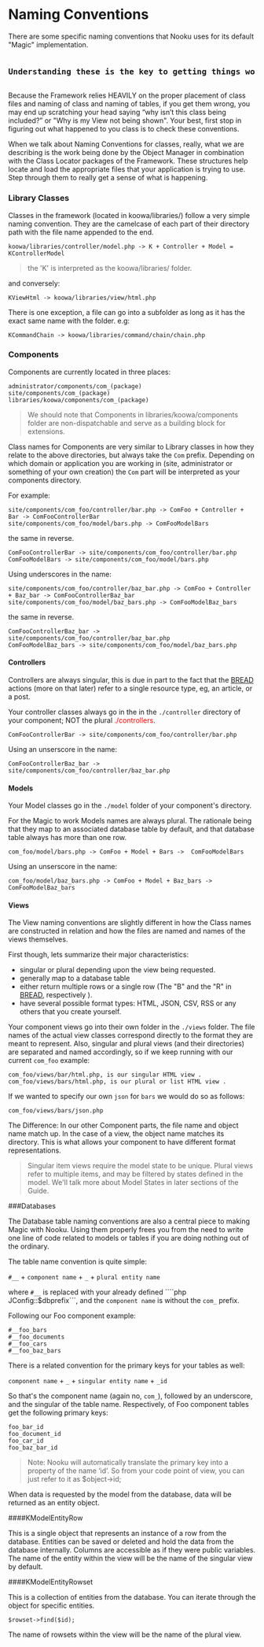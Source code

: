 # Naming Conventions

There are some specific naming conventions that Nooku uses for its default "Magic" implementation.

<pre><h3>Understanding these is the key to getting things working!</h3></pre>

Because the Framework relies HEAVILY on the proper placement of class files and naming of class and naming of tables, if you
get them wrong, you may end up scratching your head saying “why isn’t this class being included?” or "Why is my View not being shown".
Your best, first stop in figuring out what happened to you class is to check these conventions.

When we talk about Naming Conventions for classes, really, what we are describing is the work being done by the Object Manager
in combination with the Class Locator packages of the Framework. These structures help locate and load the appropriate files that
your application is trying to use. Step through them to really get a sense of what is happening.

### Library Classes

Classes in the framework (located in koowa/libraries/) follow a very simple naming convention. They are the camelcase of
 each part of their directory path with the file name appended to the end.

	koowa/libraries/controller/model.php -> K + Controller + Model = KControllerModel

>the 'K' is interpreted as the koowa/libraries/ folder.

and conversely:

	KViewHtml -> koowa/libraries/view/html.php

There is one exception, a file can go into a subfolder as long as it has the exact same name with the folder. e.g:

	KCommandChain -> koowa/libraries/command/chain/chain.php

### Components

Components are currently located in three places:

	administrator/components/com_(package)
	site/components/com_(package)
	libraries/koowa/components/com_(package)

> We should note that Components in libraries/koowa/components folder are non-dispatchable and serve as a building block for extensions.

Class names for Components are very similar to Library classes in how they relate to the above directories, but always take the `Com` prefix.
Depending on which domain or application you are working in (site, administrator or something of your own creation) the `Com` part will
be interpreted as your components directory.

For example:

	site/components/com_foo/controller/bar.php -> ComFoo + Controller + Bar -> ComFooControllerBar
	site/components/com_foo/model/bars.php -> ComFooModelBars

the same in reverse.

	ComFooControllerBar -> site/components/com_foo/controller/bar.php
	ComFooModelBars -> site/components/com_foo/model/bars.php
	
Using underscores in the name:

	site/components/com_foo/controller/baz_bar.php -> ComFoo + Controller + Baz_bar -> ComFooControllerBaz_bar
	site/components/com_foo/model/baz_bars.php -> ComFooModelBaz_bars
	
the same in reverse.

	ComFooControllerBaz_bar -> site/components/com_foo/controller/baz_bar.php
	ComFooModelBaz_bars -> site/components/com_foo/model/baz_bars.php

#### Controllers

Controllers are always singular, this is due in part to the fact that the [BREAD](BREAD.md) actions (more on that later) refer to a
single resource type, eg, an article, or a post.

Your controller classes always go in the in the `./controller` directory of your component; NOT the plural <span style="color:red">./controllers</span>.

    ComFooControllerBar -> site/components/com_foo/controller/bar.php
       
Using an unserscore in the name:

    ComFooControllerBaz_bar -> site/components/com_foo/controller/baz_bar.php
#### Models

Your Model classes go in the `./model` folder of your component's directory.

For the Magic to work Models names are always plural. The rationale being that they map to an associated database table by default, and that database table always has more than one
row.

	com_foo/model/bars.php -> ComFoo + Model + Bars ->  ComFooModelBars

Using an unserscore in the name:

	com_foo/model/baz_bars.php -> ComFoo + Model + Baz_bars ->  ComFooModelBaz_bars

#### Views

The View naming conventions are slightly different in how the Class names are constructed in relation and how the files are named and names
of the views themselves.

First though, lets summarize their major characteristics:

* singular or plural depending upon the view being requested.
* generally map to a database table
* either return multiple rows or a single row (The "B" and the "R" in [BREAD](BREAD.md), respectively ).
* have several possible format types: HTML, JSON, CSV, RSS or any others that you create yourself.

Your component views go into their own folder in the  `./views` folder. The file names of the actual view classes correspond directly to the
format they are meant to represent. Also, singular and plural views (and their directories) are separated and named accordingly, so if we keep running with our current `com_foo` example:

    com_foo/views/bar/html.php, is our singular HTML view .
    com_foo/views/bars/html.php, is our plural or list HTML view .

If we wanted to specify our own `json` for `bars` we would do so as follows:

    com_foo/views/bars/json.php

The Difference: In our other Component parts, the file name and object name match up. In the case of a view, the object name matches its directory.
This is what allows your component to have different format representations.

> Singular item views require the model state to be unique.
> Plural views refer to multiple items, and may be filtered by states defined in the model.
> We'll talk more about Model States in later sections of the Guide.

###Databases

The Database table naming conventions are also a central piece to making Magic with Nooku. Using them properly frees you from the need
to write one line of code related to models or tables if you are doing nothing out of the ordinary.

The table name convention is quite simple:

`#__` + `component name` + `_` + `plural entity name`

where `#__` is replaced with your already defined ````php JConfig::$dbprefix```, and the `component name` is without the `com_` prefix.

Following our Foo component example:

	#__foo_bars
	#__foo_documents
	#__foo_cars
	#__foo_baz_bars

There is a related convention for the primary keys for your tables as well:

 `component name` + `_` + `singular entity name` + `_id`

So that's the component name (again no, `com_`), followed by an underscore, and the singular of the table name. Respectively, of Foo component
tables get the following primary keys:

	foo_bar_id
	foo_document_id
	foo_car_id
	foo_baz_bar_id

> Note: Nooku will automatically translate the primary key into a property of the name ‘id’. So from your code point of
view, you can just refer to it as $object->id;

When data is requested by the model from the database, data will be returned as an entity object.

####KModelEntityRow

This is a single object that represents an instance of a row from the database. Entities can be saved or deleted and hold
the data from the database internally. Columns are accessible as if they were public variables. The name of the entity
within the view will be the name of the singular view by default.

####KModelEntityRowset

This is a collection of entities from the database. You can iterate through the object for specific entities.

	$rowset->find($id);

The name of rowsets within the view will be the name of the plural view.
